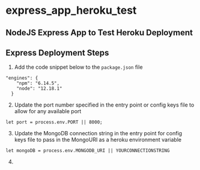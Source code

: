# express_app_heroku_test
## NodeJS Express App to Test Heroku Deployment 

## Express Deployment Steps
1. Add the code snippet below to the `package.json` file
```JS
"engines": {
    "npm": "6.14.5",
    "node": "12.18.1"
  }
```
2. Update the port number specified in the entry point or config keys file to allow for any available port
```JS
let port = process.env.PORT || 8000;
```
3. Update the MongoDB connection string in the entry point for config keys file to pass in the MongoURI as a heroku environment variable
```JS
let mongoDB = process.env.MONGODB_URI || YOURCONNECTIONSTRING
```
4. 
